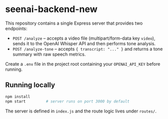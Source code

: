 # seenai-backend-new

This repository contains a single Express server that provides two endpoints:

- `POST /analyze` – accepts a video file (multipart/form-data key `video`), sends it to the OpenAI Whisper API and then performs tone analysis.
- `POST /analyze-tone` – accepts `{ transcript: "..." }` and returns a tone summary with raw speech metrics.

Create a `.env` file in the project root containing your `OPENAI_API_KEY` before running.

## Running locally

```bash
npm install
npm start         # server runs on port 3000 by default
```

The server is defined in `index.js` and the route logic lives under `routes/`.
